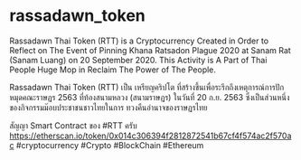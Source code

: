 # rassadawn_token
Rassadawn Thai Token (RTT) is a Cryptocurrency Created in Order to Reflect on The Event of Pinning Khana Ratsadon Plague 2020 at Sanam Rat (Sanam Luang) on 20 September 2020. 
This Activity is A Part of Thai People Huge Mop in Reclaim The Power of The People.  

Rassadawn Thai Token (RTT) เป็น เหรียญคริปโต ที่สร้างขึ้นเพื่อระรึกถึงเหตุการณ์การปักหมุดคณะราษฏร 2563 ที่ท้องสนามหลวง (สนามราษฏร) ในวันที่ 20 ก.ย. 2563 ซึ่งเป็นส่วนหนึ่งของกิจกรรมม๊อบประชาชนชาวไทยในการ ทวงคืนอำนาจของราษฏรไทย  

สัญญา Smart Contract ของ #RTT ครับ https://etherscan.io/token/0x014c306394f2812872541b67cf4f574ac2f570ac  #cryptocurrency #Crypto #BlockChain #Ethereum
